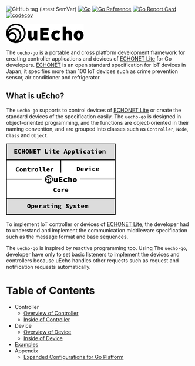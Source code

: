 ![GitHub tag (latest SemVer)](https://img.shields.io/github/v/tag/cybergarage/uecho-go) [![Go](https://github.com/cybergarage/uecho-go/actions/workflows/make.yml/badge.svg)](https://github.com/cybergarage/uecho-go/actions/workflows/make.yml)
 [![Go Reference](https://pkg.go.dev/badge/github.com/cybergarage/uecho-go.svg)](https://pkg.go.dev/github.com/cybergarage/uecho-go)
 [![Go Report Card](https://img.shields.io/badge/go%20report-A%2B-brightgreen)](https://goreportcard.com/report/github.com/cybergarage/uecho-go) 
[![codecov](https://codecov.io/gh/cybergarage/uecho-go/graph/badge.svg?token=UJVU1MNHYD)](https://codecov.io/gh/cybergarage/uecho-go)

![logo](https://raw.githubusercontent.com/cybergarage/uecho-go/master/doc/img/logo.png)

The `uecho-go` is a portable and cross platform development framework for creating controller applications and devices of [ECHONET Lite][enet] for Go developers. [ECHONET][enet] is an open standard specification for IoT devices in Japan, it specifies more than 100 IoT devices such as crime prevention sensor, air conditioner and refrigerator.

## What is uEcho?

The `uecho-go` supports to control devices of [ECHONET Lite][enet] or create the standard devices of the specification easily. The `uecho-go` is designed in object-oriented programming, and the functions are object-oriented in their naming convention, and are grouped into classes such as `Controller`, `Node`, `Class` and `Object`.

![framwork](https://raw.githubusercontent.com/cybergarage/uecho-go/master/doc/img/framework.png)

To implement IoT controller or devices of [ECHONET Lite][enet], the developer had to understand and implement the communication middleware specification such as the message format and base sequences.

The `uecho-go` is inspired by reactive programming too. Using The `uecho-go`, developer have only to set basic listeners to implement the devices and controllers because uEcho handles other requests such as request and notification requests automatically.

# Table of Contents

- Controller
  - [Overview of Controller](https://github.com/cybergarage/uecho-go/blob/master/doc/controller_overview.md)
  - [Inside of Controller](https://github.com/cybergarage/uecho-go/blob/master/doc/controller_inside.md)
- Device
  - [Overview of Device](https://github.com/cybergarage/uecho-go/blob/master/doc/device_overview.md)
  - [Inside of Device](https://github.com/cybergarage/uecho-go/blob/master/doc/device_inside.md)
- [Examples](https://github.com/cybergarage/uecho-go/blob/master/doc/examples.md)
- Appendix
  - [Expanded Configurations for Go Platform](https://github.com/cybergarage/uecho-go/blob/master/doc/extensions.md)

[enet]:http://echonet.jp/english/
